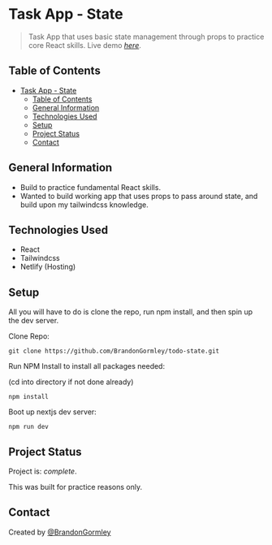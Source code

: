 # Task App - State

> Task App that uses basic state management through props to practice core React skills.
> Live demo [_here_](https://react-task-app-state.netlify.app/).

## Table of Contents

- [Task App - State](#task-app---state)
  - [Table of Contents](#table-of-contents)
  - [General Information](#general-information)
  - [Technologies Used](#technologies-used)
  - [Setup](#setup)
  - [Project Status](#project-status)
  - [Contact](#contact)
  <!-- * [License](#license) -->

## General Information

- Build to practice fundamental React skills.
- Wanted to build working app that uses props to pass around state, and build upon my tailwindcss knowledge.

## Technologies Used

- React
- Tailwindcss
- Netlify (Hosting)

## Setup

All you will have to do is clone the repo, run npm install, and then spin up the dev server.

Clone Repo:

```
git clone https://github.com/BrandonGormley/todo-state.git
```

Run NPM Install to install all packages needed:

(cd into directory if not done already)

```
npm install
```

Boot up nextjs dev server:

```
npm run dev
```

## Project Status

Project is: _complete_.

This was built for practice reasons only.

## Contact

Created by [@BrandonGormley](https://github.com/BrandonGormley)

